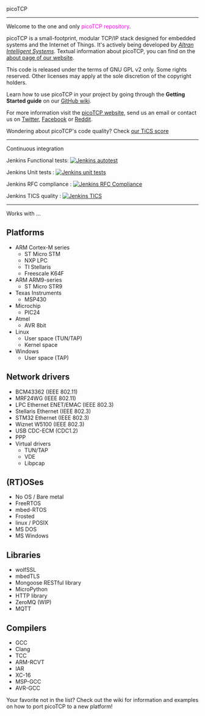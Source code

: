 picoTCP

---------------

Welcome to the one and only <font color=ff00f0>picoTCP repository</font>. 

picoTCP is a small-footprint, modular TCP/IP stack designed for embedded systems and the Internet of Things. It's actively being developed by *[Altran Intelligent Systems](http://intelligent-systems.altran.com/)*. Textual information about picoTCP, you can find on the [about page of our website](http://picotcp.com/about).

This code is released under the terms of GNU GPL v2 only. Some rights reserved.
Other licenses may apply at the sole discretion of the copyright holders.

Learn how to use picoTCP in your project by going through the **Getting Started guide** on our [GitHub wiki](https://github.com/tass-belgium/picotcp/wiki).

For more information visit the [picoTCP website](http://www.picotcp.com), send us an email or contact us on [Twitter](https://twitter.com/picotcp), [Facebook](https://www.facebook.com/picoTCP) or [Reddit](http://www.reddit.com/r/picotcp/).

Wondering about picoTCP's code quality? Check [our TiCS score](http://tics.picotcp.com:42506/tiobeweb/TICS/TqiDashboard.html#axes=Project%28%29&metric=tqi&sel=Project%28PicoTCP_rel%29)


---------------

Continuous integration

Jenkins Functional tests: 
[![Jenkins autotest](http://jenkins.picotcp.com:8080/buildStatus/icon?job=picoTCP_Rel/PicoTCP_rel_autotest)](http://jenkins.picotcp.com:8080/job/picoTCP_Rel/job/PicoTCP_rel_autotest)

Jenkins Unit tests      : 
[![Jenkins unit tests](http://jenkins.picotcp.com:8080/buildStatus/icon?job=picoTCP_Rel/PicoTCP_rel_unit_tests)](http://jenkins.picotcp.com:8080/job/picoTCP_Rel/job/PicoTCP_rel_unit_tests)

Jenkins RFC compliance  :
[![Jenkins RFC Compliance](http://jenkins.picotcp.com:8080/buildStatus/icon?job=picoTCP_Rel/PicoTCP_rel_RF_mbed)](http://jenkins.picotcp.com:8080/job/picoTCP_Rel/job/PicoTCP_rel_RF_mbed)

Jenkins TICS quality    :
[![Jenkins TICS](http://jenkins.picotcp.com:8080/buildStatus/icon?job=picoTCP_Rel/PicoTCP_rel_TICS)](http://jenkins.picotcp.com:8080/job/picoTCP_Rel/job/PicoTCP_rel_TICS/)

---------------

Works with ...
## Platforms
* ARM Cortex-M series
    * ST Micro STM
    * NXP LPC
    * TI Stellaris
    * Freescale K64F
* ARM ARM9-series
    * ST Micro STR9
* Texas Instruments
    * MSP430
* Microchip
    * PIC24
* Atmel
    * AVR 8bit
* Linux
    * User space (TUN/TAP)
    * Kernel space
* Windows
    * User space (TAP)

## Network drivers
* BCM43362 (IEEE 802.11)
* MRF24WG (IEEE 802.11)
* LPC Ethernet ENET/EMAC (IEEE 802.3)
* Stellaris Ethernet (IEEE 802.3)
* STM32 Ethernet (IEEE 802.3)
* Wiznet W5100 (IEEE 802.3)
* USB CDC-ECM (CDC1.2)
* PPP
* Virtual drivers
    * TUN/TAP
    * VDE
    * Libpcap

## (RT)OSes
* No OS / Bare metal
* FreeRTOS
* mbed-RTOS
* Frosted
* linux / POSIX
* MS DOS
* MS Windows

## Libraries
* wolfSSL
* mbedTLS
* Mongoose RESTful library
* MicroPython
* HTTP library
* ZeroMQ (WIP)
* MQTT

## Compilers
* GCC
* Clang
* TCC
* ARM-RCVT
* IAR
* XC-16
* MSP-GCC
* AVR-GCC

Your favorite not in the list? Check out the wiki for information and examples on how to port picoTCP to a new platform!
